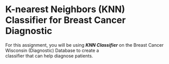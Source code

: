 # K-nearest Neighbors (KNN) Classifier for Breast Cancer Diagnostic

For this assignment, you will be using ***KNN Classifier*** on the Breast Cancer Wisconsin (Diagnostic) Database to create a \
classifier that can help diagnose patients. 


